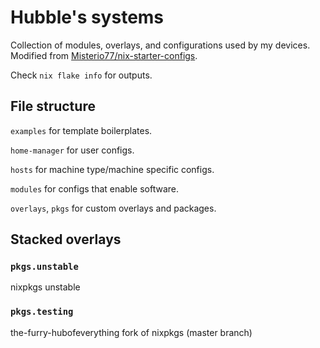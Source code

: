 # Hubble's systems

Collection of modules, overlays, and configurations used by my devices. Modified from [Misterio77/nix-starter-configs](https://github.com/Misterio77/nix-starter-configs). 

Check `nix flake info` for outputs.


## File structure

`examples` for template boilerplates. 

`home-manager` for user configs.

`hosts` for machine type/machine specific configs.

`modules` for configs that enable software.

`overlays`, `pkgs` for custom overlays and packages.

## Stacked overlays
### `pkgs.unstable`
nixpkgs unstable
### `pkgs.testing`
the-furry-hubofeverything fork of nixpkgs (master branch)